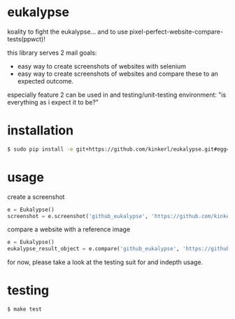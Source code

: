 eukalypse
=========

koality to fight the eukalypse... and to use pixel-perfect-website-compare-tests(ppwct)!

this library serves 2 mail goals:

* easy way to create screenshots of websites with selenium
* easy way to create screenshots of websites and compare these to an expected outcome. 

especially feature 2 can be used in and testing/unit-testing environment: "is everything as i expect it to be?"

installation
============

```bash
$ sudo pip install -e git+https://github.com/kinkerl/eukalypse.git#egg=eukalypse
```

usage
=====


create a screenshot
```python
e = Eukalypse()
screenshot = e.screenshot('github_eukalypse', 'https://github.com/kinkerl/eukalypse')
```

compare a website with a reference image
```python
e = Eukalypse()
eukalypse_result_object = e.compare('github_eukalypse', 'https://github.com/kinkerl/eukalypse', 'my_reference_image.png')
```

for now, please take a look at the testing suit for and indepth usage. 

testing
==========

```bash
$ make test
```

